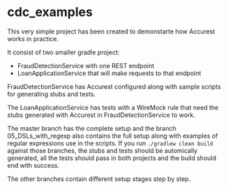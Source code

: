 # cdc_examples

This very simple project has been created to demonstarte how Accurest works in practice.

It consist of two smaller gradle project:

- FraudDetectionService with one REST endpoint
- LoanApplicationService that will make requests to that endpoint

FraudDetectionService has Accurest configured along with sample scripts for generating stubs and tests.

The LoanApplicationService has tests with a WireMock rule that need the stubs generated with Accurest in FraudDetectionService to work.


The master branch has the complete setup and the branch 05_DSLs_with_regexp also contains the full setup along with examples of regular expressions use in the scripts. If you run `./gradlew clean build` against those branches, the stubs and tests should be automically generated, all the tests should pass in both projects and the build should end with success.

The other branches contain different setup stages step by step.
